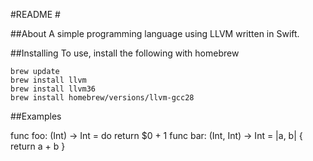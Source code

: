 #README #

##About
A simple programming language using LLVM written in Swift.


##Installing
To use, install the following with homebrew

``` 
brew update
brew install llvm
brew install llvm36
brew install homebrew/versions/llvm-gcc28
``` 

##Examples

func foo: (Int) -> Int = do return $0 + 1
func bar: (Int, Int) -> Int = |a, b| { return a + b }
